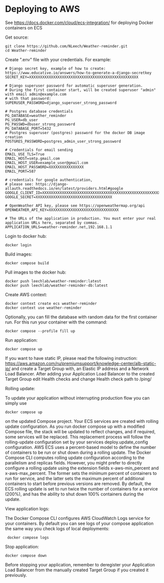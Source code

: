 # Deploying to AWS

See https://docs.docker.com/cloud/ecs-integration/  for deploying Docker containers on ECS

Get source:
```
git clone https://github.com/NLeech/Weather-reminder.git
cd Weather-reminder
```

Create ".env" file with your credentials.
For example:
```
# Django secret key, example of how to create: https://www.educative.io/answers/how-to-generate-a-django-secretkey
SECRET_KEY=XXXXXXXXXXXXXXXXXXXXXXXXXXXXXXXXXXXXXXXXXXXXXXXXXX

# Django superuser password for automatic superuser generation.
# During the first container start, will be created superuser "admin" with email admin@example.com
# with that password:
SUPERUSER_PASSWORD=django_superuser_strong_password

# Postgres database credentials
PG_DATABASE=weather_reminder
PG_USER=db_user
PG_PASSWD=dbuser_strong_password
PG_DATABASE_PORT=5432
# Postgres superuser (postgres) password for the docker DB image creation
POSTGRES_PASSWORD=postgres_admin_user_strong_password

# Credentials for email sending
EMAIL_USE_TLS=True
EMAIL_HOST=smtp.gmail.com
EMAIL_HOST_USER=example_user@gmail.com
EMAIL_HOST_PASSWORD=XXXXXXXXXXXXXXXX
EMAIL_PORT=587

# credentials for google authentication,
# please see: https://django-allauth.readthedocs.io/en/latest/providers.html#google
GOOGLE_CLIENT_ID=XXXXXXXXXXXXXXXXXXXXXXXXXXXXXXXXXXXXXXXXXXXXXXXXXXXXXXXXXXXXXXXXXXXXXXXXX
GOOGLE_SECRET=XXXXXXXXXXXXXXXXXXXXXXXXXXXXXXXXXXX

# OpenWeather API key, please see https://openweathermap.org/api
OPENWEATHER_API_KEY=XXXXXXXXXXXXXXXXXXXXXXXXXXXXXXXX

# The URLs of the application in production. You must enter your real application URLs here, separated by commas.
APPLICATION_URLS=weather-reminder.net,192.168.1.1
```

Login to docker hub:
```
docker login
```

Build images:
```
docker compose build
```

Pull images to the docker hub:
```
docker push leechlab/weather-reminder:latest
docker push leechlab/weather-reminder-db:latest
```

Create AWS context:
```
docker context create ecs weather-reminder
docker context use weather-reminder
```

Optionally, you can fill the database with random data for the first container run. 
For this run your container with the command:
```
docker compose --profile fill up
```

Run application:
```
docker compose up
```

If you want to have static IP, please read the following instruction: https://aws.amazon.com/ru/premiumsupport/knowledge-center/alb-static-ip/ and create a Target Group with, an Elastic IP address and a Network Load Balancer. 
After adding your Application Load Balancer to the created Target Group edit Health checks and change Health check path to /ping/ 

Rolling update:

To update your application without interrupting production flow you can simply use
```
docker compose up
```
on the updated Compose project. Your ECS services are created with rolling update configuration. As you run docker compose up with a modified Compose file, the stack will be updated to reflect changes, and if required, some services will be replaced. This replacement process will follow the rolling-update configuration set by your services deploy.update_config configuration.
AWS ECS uses a percent-based model to define the number of containers to be run or shut down during a rolling update. The Docker Compose CLI computes rolling update configuration according to the parallelism and replicas fields. However, you might prefer to directly configure a rolling update using the extension fields x-aws-min_percent and x-aws-max_percent. The former sets the minimum percent of containers to run for service, and the latter sets the maximum percent of additional containers to start before previous versions are removed.
By default, the ECS rolling update is set to run twice the number of containers for a service (200%), and has the ability to shut down 100% containers during the update.

View application logs:

The Docker Compose CLI configures AWS CloudWatch Logs service for your containers. By default you can see logs of your compose application the same way you check logs of local deployments:
```
 docker compose logs
```

Stop application:
```
docker compose down
```
Before stopping your application, remember to deregister your Application Load Balancer from the manually created Target Group if you created it previously.